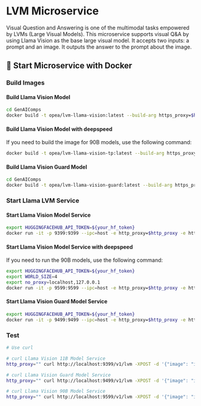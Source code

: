 # LVM Microservice

Visual Question and Answering is one of the multimodal tasks empowered by LVMs (Large Visual Models). This microservice supports visual Q&A by using Llama Vision as the base large visual model. It accepts two inputs: a prompt and an image. It outputs the answer to the prompt about the image.

## 🚀 Start Microservice with Docker

### Build Images

#### Build Llama Vision Model

```bash
cd GenAIComps
docker build -t opea/lvm-llama-vision:latest --build-arg https_proxy=$https_proxy --build-arg http_proxy=$http_proxy -f comps/third_parties/llama-vision/src/Dockerfile .
```

#### Build Llama Vision Model with deepspeed

If you need to build the image for 90B models, use the following command:

```bash
docker build -t opea/lvm-llama-vision-tp:latest --build-arg https_proxy=$https_proxy --build-arg http_proxy=$http_proxy -f comps/third_parties/llama-vision/src/Dockerfile.tp .
```

#### Build Llama Vision Guard Model

```bash
cd GenAIComps
docker build -t opea/lvm-llama-vision-guard:latest --build-arg https_proxy=$https_proxy --build-arg http_proxy=$http_proxy -f comps/third_parties/llama-vision/src/Dockerfile/Dockerfile.guard .
```

### Start Llama LVM Service

#### Start Llama Vision Model Service

```bash
export HUGGINGFACEHUB_API_TOKEN=${your_hf_token}
docker run -it -p 9399:9399 --ipc=host -e http_proxy=$http_proxy -e https_proxy=$https_proxy -e LLAMA_VISION_MODEL_ID="meta-llama/Llama-3.2-11B-Vision-Instruct" -e HUGGINGFACEHUB_API_TOKEN=$HUGGINGFACEHUB_API_TOKEN --runtime=habana -e HABANA_VISIBLE_DEVICES=all -e OMPI_MCA_btl_vader_single_copy_mechanism=none --cap-add=sys_nice --ipc=host opea/lvm-llama-vision:latest
```

#### Start Llama Vision Model Service with deepspeed

If you need to run the 90B models, use the following command:

```bash
export HUGGINGFACEHUB_API_TOKEN=${your_hf_token}
export WORLD_SIZE=4
export no_proxy=localhost,127.0.0.1
docker run -it -p 9599:9599 --ipc=host -e http_proxy=$http_proxy -e https_proxy=$https_proxy -e no_proxy=$no_proxy -e MODEL_ID="meta-llama/Llama-3.2-90B-Vision-Instruct" -e HUGGINGFACEHUB_API_TOKEN=$HUGGINGFACEHUB_API_TOKEN -e WORLD_SIZE=$WORLD_SIZE --runtime=habana -e HABANA_VISIBLE_DEVICES=all -e OMPI_MCA_btl_vader_single_copy_mechanism=none --cap-add=sys_nice opea/lvm-llama-vision-tp:latest
```

#### Start Llama Vision Guard Model Service

```bash
export HUGGINGFACEHUB_API_TOKEN=${your_hf_token}
docker run -it -p 9499:9499 --ipc=host -e http_proxy=$http_proxy -e https_proxy=$https_proxy -e LLAMA_VISION_MODEL_ID="meta-llama/Llama-Guard-3-11B-Vision" -e HUGGINGFACEHUB_API_TOKEN=$HUGGINGFACEHUB_API_TOKEN --runtime=habana -e HABANA_VISIBLE_DEVICES=all -e OMPI_MCA_btl_vader_single_copy_mechanism=none --cap-add=sys_nice --ipc=host opea/lvm-llama-vision-guard:latest
```

### Test

```bash
# Use curl

# curl Llama Vision 11B Model Service
http_proxy="" curl http://localhost:9399/v1/lvm -XPOST -d '{"image": "iVBORw0KGgoAAAANSUhEUgAAAAoAAAAKCAYAAACNMs+9AAAAFUlEQVR42mP8/5+hnoEIwDiqkL4KAcT9GO0U4BxoAAAAAElFTkSuQmCC", "prompt":"What is this?", "max_new_tokens": 128}' -H 'Content-Type: application/json'

# curl Llama Vision Guard Model Service
http_proxy="" curl http://localhost:9499/v1/lvm -XPOST -d '{"image": "iVBORw0KGgoAAAANSUhEUgAAAAoAAAAKCAYAAACNMs+9AAAAFUlEQVR42mP8/5+hnoEIwDiqkL4KAcT9GO0U4BxoAAAAAElFTkSuQmCC", "prompt":"What is this?", "max_new_tokens": 128}' -H 'Content-Type: application/json'

# curl Llama Vision 90B Model Service
http_proxy="" curl http://localhost:9599/v1/lvm -XPOST -d '{"image": "iVBORw0KGgoAAAANSUhEUgAAAAoAAAAKCAYAAACNMs+9AAAAFUlEQVR42mP8/5+hnoEIwDiqkL4KAcT9GO0U4BxoAAAAAElFTkSuQmCC", "prompt":"What is this?", "max_new_tokens": 128}' -H 'Content-Type: application/json'

```
